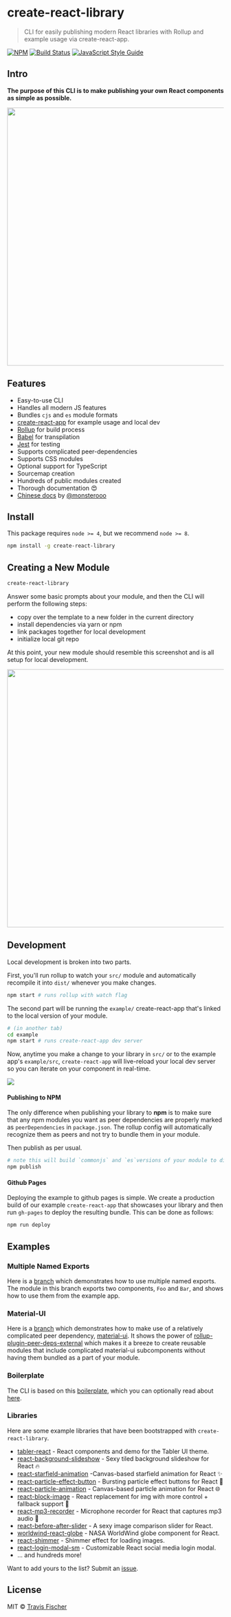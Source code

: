 # create-react-library

> CLI for easily publishing modern React libraries with Rollup and example usage via create-react-app.

[![NPM](https://img.shields.io/npm/v/create-react-library.svg)](https://www.npmjs.com/package/create-react-library) [![Build Status](https://travis-ci.com/transitive-bullshit/create-react-library.svg?branch=master)](https://travis-ci.com/transitive-bullshit/create-react-library) [![JavaScript Style Guide](https://img.shields.io/badge/code_style-standard-brightgreen.svg)](https://standardjs.com)


## Intro

**The purpose of this CLI is to make publishing your own React components as simple as possible.**

<p align="center">
  <img width="600" src="https://cdn.rawgit.com/transitive-bullshit/create-react-library/master/media/demo.svg">
</p>


## Features

- Easy-to-use CLI
- Handles all modern JS features
- Bundles `cjs` and `es` module formats
- [create-react-app](https://github.com/facebookincubator/create-react-app) for example usage and local dev
- [Rollup](https://rollupjs.org/) for build process
- [Babel](https://babeljs.io/) for transpilation
- [Jest](https://facebook.github.io/jest/) for testing
- Supports complicated peer-dependencies
- Supports CSS modules
- Optional support for TypeScript
- Sourcemap creation
- Hundreds of public modules created
- Thorough documentation :heart_eyes:
- [Chinese docs](./readme.zh-CN.md) by [@monsterooo](https://github.com/monsterooo)


## Install

This package requires `node >= 4`, but we recommend `node >= 8`.

```bash
npm install -g create-react-library
```


## Creating a New Module

```bash
create-react-library
```

Answer some basic prompts about your module, and then the CLI will perform the following steps:
- copy over the template to a new folder in the current directory
- install dependencies via yarn or npm
- link packages together for local development
- initialize local git repo

At this point, your new module should resemble this screenshot and is all setup for local development.

<p align="center">
  <img width="600" src="https://cdn.rawgit.com/transitive-bullshit/create-react-library/master/media/tree.svg">
</p>


## Development

Local development is broken into two parts.

First, you'll run rollup to watch your `src/` module and automatically recompile it into `dist/` whenever you make changes.

```bash
npm start # runs rollup with watch flag
```

The second part will be running the `example/` create-react-app that's linked to the local version of your module.

```bash
# (in another tab)
cd example
npm start # runs create-react-app dev server
```

Now, anytime you make a change to your library in `src/` or to the example app's `example/src`, `create-react-app` will live-reload your local dev server so you can iterate on your component in real-time.

![](https://media.giphy.com/media/12NUbkX6p4xOO4/giphy.gif)


#### Publishing to NPM

The only difference when publishing your library to **npm** is to make sure that any npm modules you want as peer dependencies are properly marked as `peerDependencies` in `package.json`. The rollup config will automatically recognize them as peers and not try to bundle them in your module.

Then publish as per usual.

```bash
# note this will build `commonjs` and `es`versions of your module to dist/
npm publish
```


#### Github Pages

Deploying the example to github pages is simple. We create a production build of our example `create-react-app` that showcases your library and then run `gh-pages` to deploy the resulting bundle. This can be done as follows:

```bash
npm run deploy
```


## Examples

### Multiple Named Exports

Here is a [branch](https://github.com/transitive-bullshit/react-modern-library-boilerplate/tree/feature/multiple-exports) which demonstrates how to use multiple named exports. The module in this branch exports two components, `Foo` and `Bar`, and shows how to use them from the example app.

### Material-UI

Here is a [branch](https://github.com/transitive-bullshit/react-modern-library-boilerplate/tree/feature/material-ui) which demonstrates how to make use of a relatively complicated peer dependency, [material-ui](https://github.com/mui-org/material-ui). It shows the power of [rollup-plugin-peer-deps-external](https://www.npmjs.com/package/rollup-plugin-peer-deps-external) which makes it a breeze to create reusable modules that include complicated material-ui subcomponents without having them bundled as a part of your module.

### Boilerplate

The CLI is based on this [boilerplate](https://github.com/transitive-bullshit/react-modern-library-boilerplate), which you can optionally read about [here](https://hackernoon.com/publishing-baller-react-modules-2b039d84bce7).

### Libraries

Here are some example libraries that have been bootstrapped with `create-react-library`.

- [tabler-react](https://github.com/tabler/tabler-react) - React components and demo for the Tabler UI theme.
- [react-background-slideshow](https://github.com/transitive-bullshit/react-background-slideshow) - Sexy tiled background slideshow for React 🔥
- [react-starfield-animation](https://github.com/transitive-bullshit/react-starfield-animation) -Canvas-based starfield animation for React ✨
- [react-particle-effect-button](https://github.com/transitive-bullshit/react-particle-effect-button) - Bursting particle effect buttons for React 🎉
- [react-particle-animation](https://github.com/transitive-bullshit/react-particle-animation) - Canvas-based particle animation for React 🌐
- [react-block-image](https://github.com/transitive-bullshit/react-block-image) - React replacement for img with more control + fallback support 🌃
- [react-mp3-recorder](https://github.com/transitive-bullshit/react-mp3-recorder) - Microphone recorder for React that captures mp3 audio 🎵
- [react-before-after-slider](https://github.com/transitive-bullshit/react-before-after-slider) - A sexy image comparison slider for React.
- [worldwind-react-globe](https://github.com/emxsys/worldwind-react-globe) - NASA WorldWind globe component for React.
- [react-shimmer](https://github.com/gokcan/react-shimmer) - Shimmer effect for loading images.
- [react-login-modal-sm](https://github.com/Silind/react-login-modal-sm) - Customizable React social media login modal.
- ... and hundreds more!

Want to add yours to the list? Submit an [issue](https://github.com/transitive-bullshit/create-react-library/issues/new).

## License

MIT © [Travis Fischer](https://github.com/transitive-bullshit)
